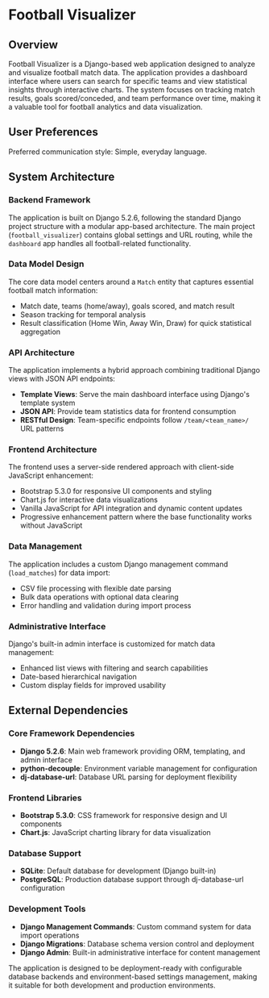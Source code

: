 # Football Visualizer

## Overview

Football Visualizer is a Django-based web application designed to analyze and visualize football match data. The application provides a dashboard interface where users can search for specific teams and view statistical insights through interactive charts. The system focuses on tracking match results, goals scored/conceded, and team performance over time, making it a valuable tool for football analytics and data visualization.

## User Preferences

Preferred communication style: Simple, everyday language.

## System Architecture

### Backend Framework
The application is built on Django 5.2.6, following the standard Django project structure with a modular app-based architecture. The main project (`football_visualizer`) contains global settings and URL routing, while the `dashboard` app handles all football-related functionality.

### Data Model Design
The core data model centers around a `Match` entity that captures essential football match information:
- Match date, teams (home/away), goals scored, and match result
- Season tracking for temporal analysis
- Result classification (Home Win, Away Win, Draw) for quick statistical aggregation

### API Architecture
The application implements a hybrid approach combining traditional Django views with JSON API endpoints:
- **Template Views**: Serve the main dashboard interface using Django's template system
- **JSON API**: Provide team statistics data for frontend consumption
- **RESTful Design**: Team-specific endpoints follow `/team/<team_name>/` URL patterns

### Frontend Architecture
The frontend uses a server-side rendered approach with client-side JavaScript enhancement:
- Bootstrap 5.3.0 for responsive UI components and styling
- Chart.js for interactive data visualizations
- Vanilla JavaScript for API integration and dynamic content updates
- Progressive enhancement pattern where the base functionality works without JavaScript

### Data Management
The application includes a custom Django management command (`load_matches`) for data import:
- CSV file processing with flexible date parsing
- Bulk data operations with optional data clearing
- Error handling and validation during import process

### Administrative Interface
Django's built-in admin interface is customized for match data management:
- Enhanced list views with filtering and search capabilities
- Date-based hierarchical navigation
- Custom display fields for improved usability

## External Dependencies

### Core Framework Dependencies
- **Django 5.2.6**: Main web framework providing ORM, templating, and admin interface
- **python-decouple**: Environment variable management for configuration
- **dj-database-url**: Database URL parsing for deployment flexibility

### Frontend Libraries
- **Bootstrap 5.3.0**: CSS framework for responsive design and UI components
- **Chart.js**: JavaScript charting library for data visualization

### Database Support
- **SQLite**: Default database for development (Django built-in)
- **PostgreSQL**: Production database support through dj-database-url configuration

### Development Tools
- **Django Management Commands**: Custom command system for data import operations
- **Django Migrations**: Database schema version control and deployment
- **Django Admin**: Built-in administrative interface for content management

The application is designed to be deployment-ready with configurable database backends and environment-based settings management, making it suitable for both development and production environments.